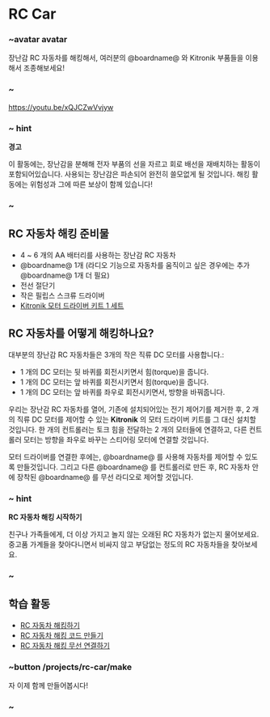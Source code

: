 # RC Car

### ~avatar avatar

장난감 RC 자동차를 해킹해서, 여러분의 @boardname@ 와 Kitronik 부품들을 이용해서 조종해보세요!

### ~

https://youtu.be/xQJCZwVvjyw

### ~ hint

**경고**

이 활동에는, 장난감을 분해해 전자 부품의 선을 자르고 회로 배선을 재배치하는 활동이 포함되어있습니다. 사용되는 장난감은 파손되어 완전히 쓸모없게 될 것입니다. 해킹 활동에는 위험성과 그에 따른 보상이 함께 있습니다!

### ~

## RC 자동차 해킹 준비물

* 4 ~ 6 개의 AA 배터리를 사용하는 장난감 RC 자동차
* @boardname@ 1개 (라디오 기능으로 자동차를 움직이고 싶은 경우에는 추가 @boardname@ 1개 더 필요)
* 전선 절단기
* 작은 필립스 스크류 드라이버
* [Kitronik 모터 드라이버 키트 1 세트](https://www.kitronik.co.uk/5620-motor-driver-board-for-the-bbc-microbit-v2.html)

## RC 자동차를 어떻게 해킹하나요?

대부분의 장난감 RC 자동차들은 3개의 작은 직류 DC 모터를 사용합니다.:

* 1 개의 DC 모터는 뒷 바퀴를 회전시키면서 힘(torque)을 줍니다.
* 1 개의 DC 모터는 앞 바퀴를 회전시키면서 힘(torque)을 줍니다.
* 1 개의 DC 모터는 앞 바퀴를 좌우로 회전시키면서, 방향을 바꿔줍니다.

우리는 장난감 RC 자동차를 열어, 기존에 설치되어있는 전기 제어기를 제거한 후, 2 개의 직류 DC 모터를 제어할 수 있는 **Kitronik** 의 모터 드라이버 키트를 그 대신 설치할 것입니다. 한 개의 컨트롤러는 토크 힘을 전달하는 2 개의 모터들에 연결하고, 다른 컨트롤러 모터는 방향을 좌우로 바꾸는 스티어링 모터에 연결할 것입니다.

모터 드라이버를 연결한 후에는, @boardname@ 를 사용해 자동차를 제어할 수 있도록 만들것입니다. 그리고 다른 @boardname@ 를 컨트롤러로 만든 후, RC 자동차 안에 장착된 @boardname@ 를 무선 라디오로 제어할 것입니다.

### ~ hint

**RC 자동차 해킹 시작하기**

친구나 가족들에게, 더 이상 가지고 놀지 않는 오래된 RC 자동차가 없는지 물어보세요. 중고품 가계들을 찾아다니면서 비싸지 않고 부담없는 정도의 RC 자동차들을 찾아보세요.

### ~

## 학습 활동

* [RC 자동차 해킹하기](/projects/rc-car/make) 
* [RC 자동차 해킹 코드 만들기](/projects/rc-car/code)
* [RC 자동차 해킹 무선 연결하기](/projects/rc-car/connect)

### ~button /projects/rc-car/make

자 이제 함께 만들어봅시다!

### ~